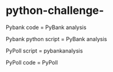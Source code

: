 # python-challenge- 
Pybank code = PyBank analysis


Pybank python script = PyBank analysis 


PyPoll script = pybankanalysis


PyPoll code = PyPoll 

